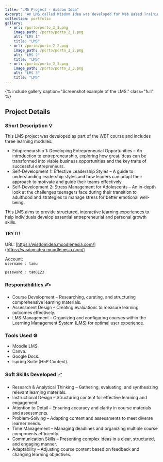 ```yaml
---
title: "LMS Project - Wisdom Idea"
excerpt: 'An LMS called Wisdom Idea was developed for Web Based Training college assignments, worked on in groups. <br/><img src="/images/porto/porto_2_1.png" width="300" alt="thumb21"> <img src="/images/porto/porto_2_3.png" width="300" alt="thumb23">'
collection: portfolio
gallery:
  - url: /porto/porto_2_1.png
    image_path: /porto/porto_2_1.png
    alt: "LMS 1"
    title: "LMS"
  - url: /porto/porto_2_2.png
    image_path: /porto/porto_2_2.png
    alt: "LMS 2"
    title: "LMS"
  - url: /porto/porto_2_3.png
    image_path: /porto/porto_2_3.png
    alt: "LMS 3"
    title: "LMS"
---
```


{% include gallery caption="Screenshot example of the LMS." class="full" %}

## Project Details

### **Short Description 💡**

This LMS project was developed as part of the WBT course and includes three learning modules:

- Edupreneurship 1: Developing Entrepreneurial Opportunities – An introduction to entrepreneurship, exploring how great ideas can be transformed into viable business opportunities and the key traits of successful entrepreneurs.
- Self-Development 1: Effective Leadership Styles – A guide to understanding leadership styles and how leaders can adapt their approach to motivate and guide their teams effectively.
- Self-Development 2: Stress Management for Adolescents – An in-depth look at the challenges teenagers face during their transition to adulthood and strategies to manage stress for better emotional well-being.

This LMS aims to provide structured, interactive learning experiences to help individuals develop essential entrepreneurial and personal growth skills.

#### TRY IT!

URL:
[https://wisdomidea.moodlenesia.com/](https://wisdomidea.moodlenesia.com/)

Account: <br>
`username : tamu`

`password : tamu123`

### **Responsibilities ✍️**

- Course Development – Researching, curating, and structuring comprehensive learning materials.
- Assessment Design – Creating evaluations to measure learning outcomes effectively.
- LMS Management – Organizing and configuring courses within the Learning Management System (LMS) for optimal user experience.

### **Tools Used ⚙️**

- Moodle LMS.
- Canva.
- Google Docs.
- Ispring Suite (H5P Content).

### **Soft Skills Developed 📈**

- Research & Analytical Thinking – Gathering, evaluating, and synthesizing relevant learning materials.
- Instructional Design – Structuring content for effective learning and engagement.
- Attention to Detail – Ensuring accuracy and clarity in course materials and assessments.
- Problem-Solving – Adapting content and assessments to meet diverse learner needs.
- Time Management – Managing deadlines and organizing multiple course components efficiently.
- Communication Skills – Presenting complex ideas in a clear, structured, and engaging manner.
- Adaptability – Adjusting course content based on feedback and changing learning objectives.
